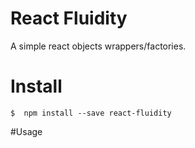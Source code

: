 # React Fluidity

A simple react objects wrappers/factories.

# Install

```
$  npm install --save react-fluidity
```

#Usage


